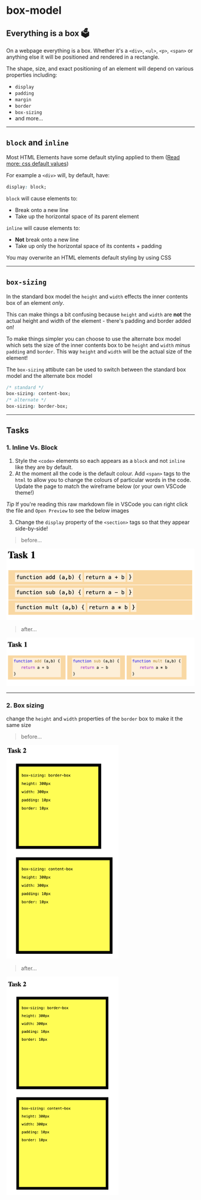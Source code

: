 # box-model

## Everything is a box 🗳️

On a webpage everything is a box. Whether it's a `<div>`, `<ul>`, `<p>`, `<span>` or anything else it will be positioned and rendered in a rectangle.

The shape, size, and exact positioning of an element will depend on various properties including:

- `display`
- `padding`
- `margin`
- `border`
- `box-sizing`
- and more...

---

## `block` and `inline`

Most HTML Elements have some default styling applied to them ([Read more: css default values](https://www.w3schools.com/cssref/css_default_values.asp))

For example a `<div>` will, by default, have:

```css
display: block;
```

`block` will cause elements to:

- Break onto a new line
- Take up the horizontal space of its parent element

`inline` will cause elements to:

- **Not** break onto a new line
- Take up only the horizontal space of its contents + padding

You may overwrite an HTML elements default styling by using CSS

---

## `box-sizing`

In the standard box model the `height` and `width` effects the inner contents box of an element _only_.

This can make things a bit confusing because `height` and `width` are **not** the actual height and width of the element - there's padding and border added on!

To make things simpler you can choose to use the alternate box model which sets the size of the inner contents box to be `height` and `width` _minus_ `padding` and `border`. This way `height` and `width` will be the actual size of the element!

The `box-sizing` attibute can be used to switch between the standard box model and the alternate box model

```css
/* standard */
box-sizing: content-box;
/* alternate */
box-sizing: border-box;
```

---

## Tasks

### 1. Inline Vs. Block

1.  Style the `<code>` elements so each appears as a `block` and not `inline` like they are by default.
2.  At the moment all the code is the default colour. Add `<span>` tags to the `html` to allow you to change the colours of particular words in the code. Update the page to match the wireframe below (or your own VSCode theme!)

_Tip_ If you're reading this raw markdown file in VSCode you can right click the file and `Open Preview` to see the below images

3.  Change the `display` property of the `<section>` tags so that they appear side-by-side!

> before...

<img src="./wireframe-1.png" alt="inline vs block before" width="700"/>

> after...

<img src="./wireframe-2.png" alt="inline vs block after" width="700"/>

---

### 2. Box sizing

change the `height` and `width` properties of the `border` box to make it the same size

> before...

<img src="./wireframe-3.png" alt="box sizing before" width="300"/>

> after...

<img src="./wireframe-4.png" alt="box sizing after" width="300"/>
